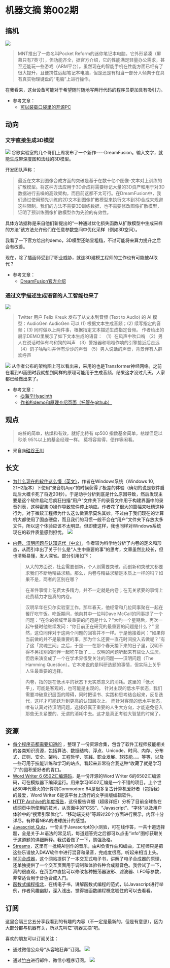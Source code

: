 # 机器文摘 第002期

## 搞机
![](2022-10-03-11-08-56.png)
> MNT推出了一款名叫Pocket Reform的迷你笔记本电脑。它外形紧凑（屏幕只有7英寸），但功能齐全，据官方介绍，它的性能满足轻量办公需求，甚至还能玩一些游戏（ARM平台）。虽然现在的智能手机在性能方面已经有了很大提升，且便携性远超笔记本电脑，但是还是有相当一部分人倾向于在具有真实物理键盘的“电脑”上进行操作。

在我看来，这台设备可能对于希望随时随地写两行代码的程序员更加具有吸引力。
- 参考文章：
  - [可以装载口袋里的开源PC](https://spectrum.ieee.org/meet-an-open-source-pc-that-can-fit-in-your-pocket)

## 动向

### 文字直接生成3D模型
![](2022-10-03-11-41-32.png)
谷歌实验室的几个哥们上周发布了一个新作----DreamFusion。输入文字，就能生成带深度图和法线的3D模型。

开发团队声称：
> 最近在文本到图像合成方面的突破是基于在数十亿个图像-文本对上训练的扩散模型。将这种方法应用于3D合成将需要标记大量的3D资产和用于对3D数据进行去噪的高效架构，而目前这都不太可行。在DreamFusion中，我们通过使用预先训练的2D文本到图像扩散模型来执行文本到3D合成来规避这些限制。我们的方法不需要3D训练数据，也不需要修改图像扩散模型，证明了预训练图像扩散模型作为先验的有效性。

具体方法据称是来自他们新提出的“一种通过优化损失函数从扩散模型中生成采样的方法”该方法允许他们在任意参数空间中优化采样（例如3D空间）。

我看了一下官方给出的demo，3D模型还略显粗糙，不过可能将来算力提升之后会有改善。

现在，除了插画师受到了职业威胁，就连3D建模工程师的工作也有可能被AI取代？

- 参考文章：
  - [DreamFusion官方介绍](https://dreamfusion3d.github.io/)

### 通过文字描述生成语音的人工智能也来了
![](2022-10-03-11-32-54.png)
> Twitter 用户 Felix Kreuk 发布了从文本到音频 (Text to Audio) 的 AI 模型：AudioGen
> AudioGen 可以 
>   (1) 根据文本生成音频；(2) 续写指定的音频；(3) 同时做以上两件事，根据指定文本描述生成指定音频。
> 作者给出的展示DEMO里展示了如下文本生成的语音：
> （1）在风声中吹口哨
> （2）男人在说话时伴有鸟和狗的叫声
> （3）警报器和嗡嗡作响的引擎接近后走远
> （4）鸽子咕咕叫并伴有沙沙的声音
> （5）男人说话的声音，背景伴有人群欢呼声

![](2022-10-03-11-33-50.png)
从作者公布的架构图上可以看出来，采用的也是Transformer神经网络。之前在看到AI画图时我就想到同样的原理可能用于生成音频，结果这才没过几天，人家都已经做出来了。

- 参考文章：
  - [@海辛Hyacinth](https://weibo.com/1309158107/M8mPt5LgI)
  - [作者的demo和原理介绍页面（托管在github）](https://felixkreuk.github.io/text2audio_arxiv_samples/)


## 观点
> 站桩的简单，枯燥和有效，就好比持有 sp500 指数基金简单，枯燥但足以秒杀 95%以上的基金经理一样。
> 莫将容易得，便作等闲看。
- 来自[@硅谷王川](https://weibo.com/5339148412/LeTdmcfjW)

## 长文

- [为什么现在的软件这么慢（英文）](https://randomascii.wordpress.com/2022/09/29/why-modern-software-is-slow-windows-voice-recorder/)，作者在Windows系统（Windows 10, 21H2版本）下使用“录音机App”的时候获得了极差的体验（确切的说是软件启动后大概卡死了将近20秒）。于是动手分析到底是什么原因导致，然后发现主要是这个软件启动后疯狂扫描“用户”文件夹下的录音文件用于构建界面中的录音列表，这种密集IO操作导致软件停止响应。作者花了很大的篇幅来吐槽这种行为，对于微软工程师为什么这么做表示莫名其妙。不过由于我们现在的计算机大都使用了固态硬盘，而且我们的习惯一般不会在“用户”文件夹下存放太多文件，所以这个体验应该不太明显。但即使这样，我也同样对Windows系统现在的软件质量感到担忧。
![](2022-10-03-18-24-45.png)

- [内卷、汉明问题与认知迭代（中文）](http://zhangtielei.com/posts/blog-involution-analysis.html)，作者较为科学地分析了内卷的定义和形态，从而引申出了关于什么是“人生中重要的事”的思考，文章虽然比较长，但也清晰易懂，发人深省。部分引用如下：
  > 从大的方面说，社会需要创新，个人则需要突破，而创新和突破又都要求我们不断地精益求精。那么，内卷与精益求精是本质上一样的吗？如果不是，两者的区别在哪？

  > 在某件事情上花费太多精力，并不一定就是内卷；在无关紧要的事情上花费精力才是真的内卷。

  >汉明早年在贝尔实验室工作。那年春天，他经常和几位同事聚在一起在餐厅吃午饭。吃饭期间，他向其中一位叫Dave McCall的同事提了一个问题：“在你的领域里最重要的问题是什么？”大约一个星期后，再次一起午餐时他继续发问：“你目前正在研究的最重要的问题是什么？” 显然，这位同伴对于这两个问题的回答并不一样。于是他接着问：“如果你当前做的并不是最重要的事，那为什么还要一直花时间投入去做呢？”有了这「灵魂三问」之后，于是——在那个春天接下来的日子里，汉明不得不另找别的同伴一起吃午饭了……
  >汉明的问题听起来有些让人生厌，但后来演变成了一个在学术界很受关注的问题——汉明问题（The Hamming Question）。它本来说的是科研选题的事情，但实际上关乎人生最重要的选择。

  > 内卷，指的是在低水平的状态下无实质意义的消耗。这里的「低水平」，可能是客观的，也可能是主观的。
  > 针对主观的低水平状态，我们需要冲破意识层面的障碍，同时把读书、实践和思考结合起来，反复迭代，这样才可能跃升到更高的认知层次上。
  > 而针对客观的低水平状态，唯有认真对待汉明问题，选择好真正重要的人生大方向，才能避免卷入那些无关紧要的、无谓的消耗中去。这才是真正考验大智慧的时候了。

## 资源
- [每个程序员都需要知道的](https://github.com/mtdvio/every-programmer-should-know) ，整理了一份资源合集，包含了软件工程师技能相关的各类知识资源，包括算法、数据结构、浮点、Unicode、时间、内存、分布式、正则、安全、架构、工程哲学、实践、职业发展、软技能。。。等等，以及一些可用于技能训练和学习的站点。看起来非常符合我这种“收藏了就是学习了”的囤积爱好者的胃口。
- [Word Writer 6 6502汇编源码](https://github.com/jefflomax/word-writer-6-commodore-64)，是一份开源的Word Writer 6的6502汇编源码，可在模拟器下编译运行。用来学习6502汇编是一个不错的项目。上个世纪80年代爆火的计算机Commodore 64是很多复古计算机爱好者（包括我）的最爱，Word Writer 6是该平台上流行的文字排版编辑软件。
- [HTTP Archive的年度报告](https://almanac.httparchive.org/zh-CN/2022/)，这份报告详细（超级详细）分析了目前全球各在线网页中所使用的技术，从页面中的“CSS”、“Javascript”、“字体”以及用户体验中的“搜索引擎优化”、“移动端支持”等超过20个方面进行展示，内容十分详尽，有种看NBA的进球统计的感觉。
- [Javascript Quiz](https://javascriptquiz.com/)，一份关于Javascript的小测验，可在线作答，一共十道选择题，全是关于Js语法的常见坑，每道题答完之后都可以点击“info”图标获取关于这道题的详细解释。我试着做了一下，勉强及格。
- [Streams](https://www.musi-co.com/listen/streams)，这里有一批纯AI创作的音乐，由AI负责作曲和编曲，工程师只是把这些乐谱放入DAW软件中进行混音和录音，完成度很高，听起来相当上头。
- [学习合成器](https://learningsynths.ableton.com/zh-Hans/get-started)，这个网站提供了一本交互式电子书，讲解了电子合成器的原理，还单独提供了一个交互页面用于调制和体验各种合成器音色。我尝试了一下，真的很直观，在页面中直接可以修改各种振荡器波形、滤波器、LFO等参数，非常适合用于音色合成入门。
- [函数式编程指北](https://llh911001.gitbooks.io/mostly-adequate-guide-chinese/content/)，在线电子书，讲解函数式编程的范式，以Javascript进行举例，作者风趣幽默，深入浅出，觉得被函数编程概念唬住的可以去看看。

## 订阅
这里会隔三岔五分享我看到的有趣的内容（不一定是最新的，但是有意思），因为大部分都与机器有关，所以先叫它“机器文摘”吧。

喜欢的朋友可以订阅关注：

- 通过微信公众号“从容地狂奔”订阅。
![](../weixin.png)

- 通过[竹白](https://zhubai.love/)进行邮件、微信小程序订阅。
![](../zhubai.jpg)
